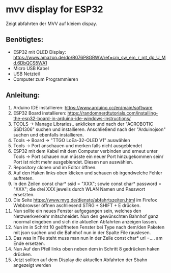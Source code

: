 # mvv display for ESP32
Zeigt abfahrten der MVV auf kleiem dispay.
 
## Benötigtes:
- ESP32 mit OLED Display: https://www.amazon.de/dp/B076P8GRWV/ref=cm_sw_em_r_mt_dp_U_Md.6DbQCS5WA1
- Micro USB Kabel
- USB Netzteil
- Computer zum Programmieren
 
## Anleitung:
1.  Arduino IDE installieren: https://www.arduino.cc/en/main/software
2.  ESP32 Board installieren: https://randomnerdtutorials.com/installing-the-esp32-board-in-arduino-ide-windows-instructions/
3.  TOOLS -> Manage Libraries.. anklicken und nach der "ACROBOTIC SSD1306" suchen und installieren. Anschließend nach der "Arduinojson" suchen und ebenfalls installieren.
4.  Tools -> Board -> "TTGO LoEa-32-OLED V1" auswählen
5.  Tools ->  Port anschauen und merken falls nicht ausgeblendet
6.  ESP32 mit dem Kabel mit dem Computer verbinden und erneut unter Tools ->  Port schauen nun müsste ein neuer Port hinzugekommen sein/ Port ist nicht mehr ausgeblendet. Diesen nun auswählen.
7.  Repository clonen und im Editor öffnen.
8.  Auf den Haken links oben klicken und schauen ob irgendwelche Fehler auftreten.
9. In den Zeilen const char* ssid = "XXX"; sowie const char* password =  "XXX"; die drei XXX jeweils durch WLAN Namen und Passwort ersetzten.
10. Die Seite https://www.mvg.de/dienste/abfahrtszeiten.html im Firefox Webbrowser öffnen aschliesend STRG + SHIFT + E drücken.
11. Nun sollte ein neues Fenster aufgegangen sein, welches den Netzwerkverkehr mitschneidet. Nun den gewünschten Bahnhof ganz noormal eingeben und sich die aktuellen Abfahrten anzeigen lassen.
12. Nun im in Schritt 10 geöffneten Fenster bei Type nach dem/den Paketen mit json suchen und die Bahnhof nun in der Spalte File rauslesen.
13. Das was in File steht muss man nun in der Zeile const char* url =.... am Ende ersetzen.
14. Nun Auf den Pfeil links oben  neben dem in Schritt 8 gedrücken haken drücken.
15. Jetzt sollten auf dem Display die aktuellen Abfahrten der Sbahn angezeigt werden
